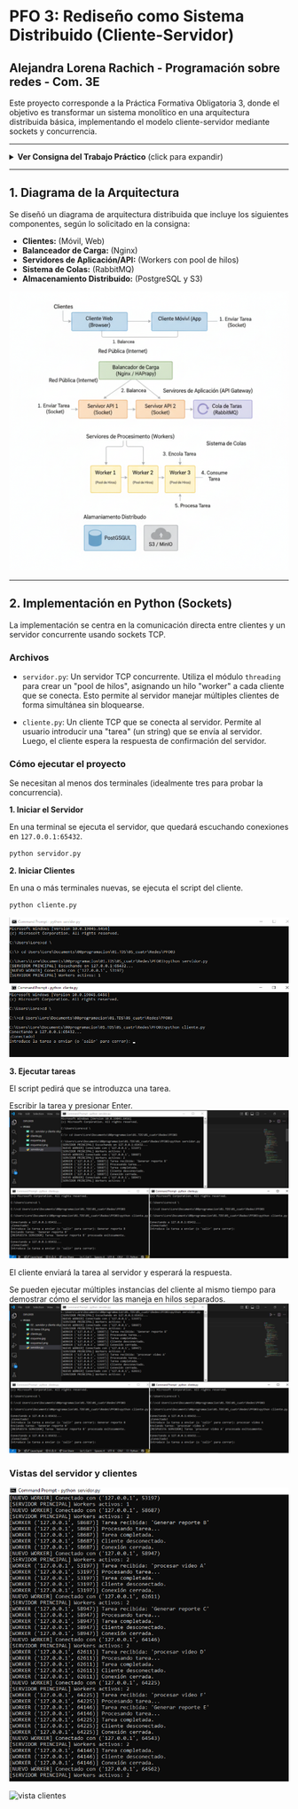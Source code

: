 # PFO 3: Rediseño como Sistema Distribuido (Cliente-Servidor)
## Alejandra Lorena Rachich - Programación sobre redes - Com. 3E

Este proyecto corresponde a la Práctica Formativa Obligatoria 3, donde el objetivo es transformar un sistema monolítico en una arquitectura distribuida básica, implementando el modelo cliente-servidor mediante sockets y concurrencia.

---

<details>
<summary><strong>Ver Consigna del Trabajo Práctico</strong> (click para expandir)</summary>

> ### PFO 3: Rediseño como Sistema Distribuido (Cliente-Servidor)
> 
> **Objetivo:** Transformar el sistema en una arquitectura distribuida usando sockets.
> 
> **Consignas:**
> 1. Diseñar un diagrama que incluya:
>    * Clientes (móviles, web).
>    * Balanceador de carga (Nginx/HAProxy).
>    * Servidores workers (cada uno con su pool de hilos).
>    * Cola de mensajes (RabbitMQ) para comunicación entre servidores.
>    * Almacenamiento distribuido (PostgreSQL, S3).
> 2. Implementar en Python:
>    * Un servidor que reciba tareas por socket y las distribuya a workers.
>    * Un cliente que envíe tareas y reciba resultados.
> 
> **Entregables:**
> * Diagrama del sistema.
> * Código del servidor y cliente en repositorio de Github

</details>

---


## 1. Diagrama de la Arquitectura

Se diseñó un diagrama de arquitectura distribuida que incluye los siguientes componentes, según lo solicitado en la consigna:

* **Clientes:** (Móvil, Web)
* **Balanceador de Carga:** (Nginx)
* **Servidores de Aplicación/API:** (Workers con pool de hilos)
* **Sistema de Colas:** (RabbitMQ)
* **Almacenamiento Distribuido:** (PostgreSQL y S3)

![Diagrama de Arquitectura Distribuida](./capturas/01-esquema.png)

---

## 2. Implementación en Python (Sockets)

La implementación se centra en la comunicación directa entre clientes y un servidor concurrente usando sockets TCP.

### Archivos

* `servidor.py`: Un servidor TCP concurrente. Utiliza el módulo `threading` para crear un "pool de hilos", asignando un hilo "worker" a cada cliente que se conecta. Esto permite al servidor manejar múltiples clientes de forma simultánea sin bloquearse.

* `cliente.py`: Un cliente TCP que se conecta al servidor. Permite al usuario introducir una "tarea" (un string) que se envía al servidor. Luego, el cliente espera la respuesta de confirmación del servidor.

### Cómo ejecutar el proyecto

Se necesitan al menos dos terminales (idealmente tres para probar la concurrencia).

**1. Iniciar el Servidor**

En una terminal se ejecuta el servidor, que quedará escuchando conexiones en `127.0.0.1:65432`.

```bash
python servidor.py
```


**2. Iniciar Clientes**

En una o más terminales nuevas, se ejecuta el script del cliente.

```bash
python cliente.py

```

![Iniciar servidor y cliente](./capturas/02-servidor_y_cliente_1.png)

**3. Ejecutar tareas**

El script pedirá que se introduzca una tarea.

Escribir la tarea y presionar Enter.
![Primera tarea](./capturas/03a-primera_tarea.png)

El cliente enviará la tarea al servidor y esperará la respuesta.

Se pueden ejecutar múltiples instancias del cliente al mismo tiempo para demostrar cómo el servidor las maneja en hilos separados.
![Dos tareas](./capturas/03b-dos_tareas.png)

### Vistas del servidor y clientes

![Vista servidor](./capturas/05-ma_tareas-vista_servidor.png)

![vista clientes](./capturas/04-más_%20tareas-Vista_clientes.png)




